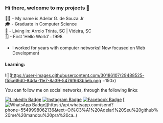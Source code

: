 ### Hi there, welcome to my projects 👋

👦🏻 - My name is Adelar G. de Souza Jr </br>
🎓 - Graduate in Computer Science </br>
🏡 - Living in: Arroio Trinta, SC | Videira, SC </br>
🗓 - First 'Hello World' : 1998

- I worked for years with computer networks! Now focused on Web Development

#### Learning:
![](https://user-images.githubusercontent.com/30186107/29488525-f55a69d0-84da-11e7-8a39-5476f663b5eb.png =150x)

You can follow me on social networks, through the following links:

[![LinkedIn Badge](https://img.shields.io/badge/-LinkedIn-blue?style=flat-square&labelColor=blue&logo=linkedin&logoColor=white&link=https://www.linkedin.com/in/adelar-gon%C3%A7alves-de-souza-junior-b75702185/)](https://www.linkedin.com/in/adelar-gon%C3%A7alves-de-souza-junior-b75702185/) [![Instagram Badge](https://img.shields.io/badge/-Instagram-grey?style=flat-square&logo=Instagram&logoColor=white&link=https://www.instagram.com/adelar_junior/)](https://www.instagram.com/adelar_junior/) [![Facebook Badge](https://img.shields.io/badge/-Facebook-blue?style=flat-square&logo=Facebook&logoColor=white&link=https://www.facebook.com/adelarjr.s)](https://www.facebook.com/adelarjr.s) [![WhatsApp Badge](https://img.shields.io/badge/-WhatsApp-grey?style=flat-square&logo=WhatsApp&logoColor=white&link=https://api.whatsapp.com/send?phone=5549998062136&text=Ol%C3%A1%20Adelar!%20Seu%20github%20me%20mandou%20pra%20ca..)](https://api.whatsapp.com/send?phone=5549998062136&text=Ol%C3%A1%20Adelar!%20Seu%20github%20me%20mandou%20pra%20ca..)

